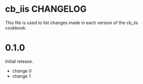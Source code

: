 # cb_iis CHANGELOG

This file is used to list changes made in each version of the cb_iis cookbook.

# 0.1.0

Initial release.

- change 0
- change 1

